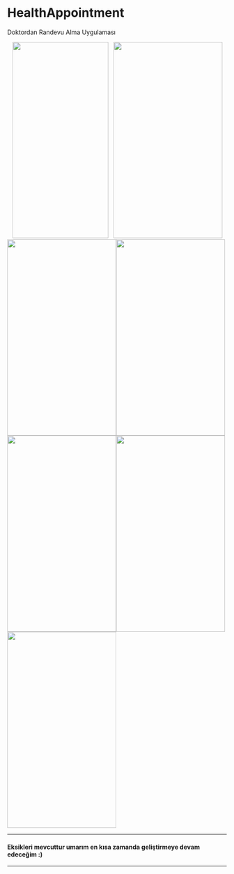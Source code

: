 # HealthAppointment
Doktordan Randevu Alma Uygulaması

&nbsp;&nbsp;&nbsp;<img src="https://user-images.githubusercontent.com/5418230/46371182-5ba60f80-c690-11e8-818d-5e647efc0829.png" width="220" height="450">&nbsp;&nbsp;&nbsp;<img src="https://user-images.githubusercontent.com/5418230/46371188-5c3ea600-c690-11e8-88dc-ec159d5aa009.png" width="250" height="450">
<img src="https://user-images.githubusercontent.com/5418230/46371178-5b0d7900-c690-11e8-862d-5b899416ad7f.png" width="250" height="450"><img src="https://user-images.githubusercontent.com/5418230/46371181-5ba60f80-c690-11e8-9b2e-278c9a331045.png" width="250" height="450">
<img src="https://user-images.githubusercontent.com/5418230/46371185-5ba60f80-c690-11e8-9e15-b24988655e2a.png" width="250" height="450"><img src="https://user-images.githubusercontent.com/5418230/46371180-5b0d7900-c690-11e8-8d7b-e83af596619f.png" width="250" height="450">
<img src="https://user-images.githubusercontent.com/5418230/46371186-5c3ea600-c690-11e8-92ad-220879d5af3b.png" width="250" height="450">




-----------------------------------
#### Eksikleri mevcuttur umarım en kısa zamanda geliştirmeye devam edeceğim :)
-----------------------------------

